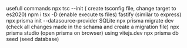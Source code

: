 usefull commands
  npx tsc --init ( create tsconfig file, change target to es2020)
  npm i tsx -D (enable execute ts files)
  fastify (similar to express)
  npx prisma init --datasource-provider SQLite
  npx prisma migrate dev (check all changes made in the schama and create a migration file)
  npx prisma studio (open prisma on browser)
  using vitejs.dev
  npx prisma db seed (seed database)